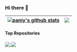 ### Hi there 👋

| <a href="https://github.com/paniy"><img align="center" src="https://github-readme-stats.vercel.app/api?username=paniy&show_icons=true&theme=dark&nclude_all_commits=true&hide_border=true" alt="paniy's github stats" /></a> | <a href="https://github.com/paniy"><img align="center" src="https://github-readme-stats.vercel.app/api/top-langs/?username=paniy&layout=compact&theme=dark&hide_border=true" /></a> |
| ------------- | ------------- |

#### Top Repositories


<a href="https://github.com/paniy/Xray_bash_onekey">
  <img align="center" src="https://github-readme-stats.vercel.app/api/pin/?username=paniy&repo=Xray_bash_onekey&theme=dark" />
</a>
<a href="https://github.com/paniy/WP-Admin-Boost">
  <img align="center" src="https://github-readme-stats.vercel.app/api/pin/?username=paniy&repo=WP-Admin-Boost&theme=dark" />
</a>

<br />
<br />

<!--
**paniy/paniy** is a ✨ _special_ ✨ repository because its `README.md` (this file) appears on your GitHub profile.

Here are some ideas to get you started:

- 🔭 I’m currently working on ...
- 🌱 I’m currently learning ...
- 👯 I’m looking to collaborate on ...
- 🤔 I’m looking for help with ...
- 💬 Ask me about ...
- 📫 How to reach me: ...
- 😄 Pronouns: ...
- ⚡ Fun fact: ...
-->
